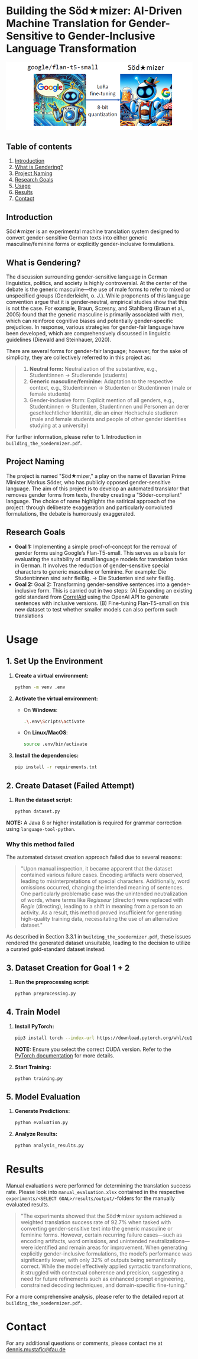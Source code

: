 # Building the Söd★mizer: AI-Driven Machine Translation for Gender-Sensitive to Gender-Inclusive Language Transformation

![Figure Soedermizer](data/illustration_soedermizer.png)

## Table of contents
1. [Introduction](#introduction)  
2. [What is Gendering?](#what-is-gendering)  
3. [Project Naming](#project-naming)  
4. [Research Goals](#research-goals)  
5. [Usage](#usage)  
6. [Results](#results)  
7. [Contact](#contact)  


## Introduction  
Söd★mizer is an experimental machine translation system designed to convert gender-sensitive German texts into either generic masculine/feminine forms or explicitly gender-inclusive formulations. 

## What is Gendering?  
The discussion surrounding gender-sensitive language in German linguistics, politics, and society is highly controversial. At the center of the debate is the generic masculine—the use of male forms to refer to mixed or unspecified groups (Genderleicht, o. J.). While proponents of this language convention argue that it is gender-neutral, empirical studies show that this is not the case. For example, Braun, Sczesny, and Stahlberg (Braun et al., 2005) found that the generic masculine is primarily associated with men, which can reinforce cognitive biases and potentially gender-specific prejudices. In response, various strategies for gender-fair language have been developed, which are comprehensively discussed in linguistic guidelines (Diewald and Steinhauer, 2020).

There are several forms for gender-fair language; however, for the sake of simplicity, they are collectively referred to in this project as:
> 1. **Neutral form:** Neutralization of the substantive, e.g., Student:innen → Studierende (students)
> 2. **Generic masculine/feminine:** Adaptation to the respective context, e.g., Student:innen → Studenten or Studentinnen (male or female students)
> 3. Gender-inclusive form: Explicit mention of all genders, e.g., Student:innen → Studenten, Studentinnen und Personen an derer geschlechtlicher Identität, die an einer Hochschule studieren (male and female students and people of other gender identities studying at a university)


For further information, please refer to 1. Introduction in `building_the_soedermizer.pdf`.

## Project Naming  
The project is named "Söd★mizer," a play on the name of Bavarian Prime Minister Markus Söder, who has publicly opposed gender-sensitive language. The aim of this project is to develop an automated translator that removes gender forms from texts, thereby creating a "Söder-compliant" language. The choice of name highlights the satirical approach of the project: through deliberate exaggeration and particularly convoluted formulations, the debate is humorously exaggerated.

## Research Goals  
- **Goal 1:**  Implementing a simple proof-of-concept for the removal of gender forms using Google’s Flan-T5-small. This serves as a basis for evaluating the suitability of small language models for translation tasks in German. It involves the reduction of gender-sensitive special characters to generic masculine or feminine. For example: Die Student:innen sind sehr fleißig. → Die Studenten sind sehr
fleißig.
- **Goal 2:** Goal 2: Transforming gender-sensitive sentences into a gender-inclusive form. This is carried out in two steps: (A) Expanding an existing gold standard from [CorrelAid](https://github.com/CorrelAid/open-data-gender-sensitive-language/tree/main) using the OpenAI API to generate sentences with inclusive versions. (B) Fine-tuning Flan-T5-small on this new dataset to test whether smaller models can also perform such translations 

# Usage

## 1. Set Up the Environment  
1. **Create a virtual environment:**
    ```bash
    python -m venv .env
    ```

2. **Activate the virtual environment:**
    - On **Windows**:
        ```bash
        .\.env\Scripts\activate
        ```
    - On **Linux/MacOS**:
        ```bash
        source .env/bin/activate
        ```

3. **Install the dependencies:**
    ```bash
    pip install -r requirements.txt
    ```

## 2. Create Dataset (Failed Attempt)  
1. **Run the dataset script:**
    ```bash
    python dataset.py
    ```

**NOTE:** A Java 8 or higher installation is required for grammar correction using `language-tool-python`.

### Why this method failed  
The automated dataset creation approach failed due to several reasons:  

> "Upon manual inspection, it became apparent that the dataset contained various failure cases. Encoding artifacts were observed, leading to misinterpretations of special characters. Additionally, word omissions occurred, changing the intended meaning of sentences. One particularly problematic case was the unintended neutralization of words, where terms like *Regisseur* (director) were replaced with *Regie* (directing), leading to a shift in meaning from a person to an activity. As a result, this method proved insufficient for generating high-quality training data, necessitating the use of an alternative dataset."

As described in Section 3.3.1 in `building_the_soedermizer.pdf`, these issues rendered the generated dataset unsuitable, leading to the decision to utilize a curated gold-standard dataset instead.

## 3. Dataset Creation for Goal 1 + 2
1. **Run the preprocessing script:**
    ```bash
    python preprocessing.py
    ```

## 4. Train Model  
1. **Install PyTorch:**
    ```bash
    pip3 install torch --index-url https://download.pytorch.org/whl/cu124
    ```
    **NOTE:** Ensure you select the correct CUDA version. Refer to the [PyTorch documentation](https://pytorch.org/get-started/locally/) for more details.

2. **Start Training:**
    ```bash
    python training.py
    ```

## 5. Model Evaluation  
1. **Generate Predictions:**
    ```bash
    python evaluation.py
    ```
2. **Analyze Results:**
    ```bash
    python analysis_results.py
    ```


# Results  
Manual evaluations were performed for determining the translation success rate. Please look into `manual_evaluation.xlsx` contained in the respective `experiments/<SELECT GOAL>/results/output/`-folders for the manually evaluated results.  

> "The experiments showed that the Söd★mizer system achieved a weighted translation success rate of 92.7% when tasked with converting gender-sensitive text into the generic masculine or feminine forms. However, certain recurring failure cases—such as encoding artifacts, word omissions, and unintended neutralizations—were identified and remain areas for improvement. When generating explicitly gender-inclusive formulations, the model’s performance was significantly lower, with only 32% of outputs being semantically correct. While the model effectively applied syntactic transformations, it struggled with contextual coherence and precision, suggesting a need for future refinements such as enhanced prompt engineering, constrained decoding techniques, and domain-specific fine-tuning."

For a more comprehensive analysis, please refer to the detailed report at `building_the_soedermizer.pdf`.


# Contact  
For any additional questions or comments, please contact me at dennis.mustafic@fau.de
